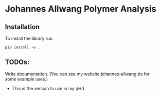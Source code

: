 # Johannes Allwang Polymer Analysis

## Installation

To install the library run:

`
pip install -e .
`

## TODOs:

Write documentation.
(You can see my website johannes-allwang.de for some example uses.)

- This is the version to use in my pHd
